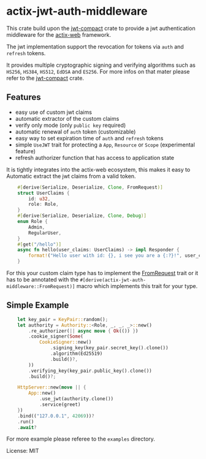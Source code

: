 # actix-jwt-auth-middleware

This crate build upon the [jwt-compact](https://github.com/slowli/jwt-compact) crate
to provide a jwt authentication middleware for the [actix-web](https://github.com/actix/actix-web) framework.

The jwt implementation support the revocation for tokens via `auth` and `refresh` tokens.

It provides multiple cryptographic signing and verifying algorithms such as `HS256`, `HS384`, `HS512`, `EdDSA` and `ES256`.
For more infos on that mater please refer to the [jwt-compact](https://github.com/slowli/jwt-compact) crate.

## Features
- easy use of custom jwt claims
- automatic extractor of the custom claims
- verify only mode (only `public key` required)
- automatic renewal of `auth` token (customizable)
- easy way to set expiration time of `auth` and `refresh` tokens
- simple `UseJWT` trait for protecting a `App`, `Resource` or `Scope` (experimental feature)
- refresh authorizer function that has access to application state

It is tightly integrates into the actix-web ecosystem,
this makes it easy to Automatic extract the jwt claims from a valid token.

```rust
    #[derive(Serialize, Deserialize, Clone, FromRequest)]
    struct UserClaims {
        id: u32,
        role: Role,
    }
    #[derive(Serialize, Deserialize, Clone, Debug)]
    enum Role {
        Admin,
        RegularUser,
    }
    #[get("/hello")]
    async fn hello(user_claims: UserClaims) -> impl Responder {
        format!("Hello user with id: {}, i see you are a {:?}!", user_claims.id, user_claims.role)
    }
```

For this your custom claim type has to implement the [FromRequest](actix_web::FromRequest) trait
or it has to be annotated with the `#[derive(actix-jwt-auth-middleware::FromRequest)]` macro which implements this trait for your type.

## Simple Example

```rust
    let key_pair = KeyPair::random();
    let authority = Authority::<Role, _, _, _>::new()
        .re_authorizer(|| async move { Ok(()) })
        .cookie_signer(Some(
            CookieSigner::new()
                .signing_key(key_pair.secret_key().clone())
                .algorithm(Ed25519)
                .build()?,
        ))
        .verifying_key(key_pair.public_key().clone())
        .build()?;

    HttpServer::new(move || {
        App::new()
            .use_jwt(authority.clone())
            .service(greet)
    })
    .bind(("127.0.0.1", 42069))?
    .run()
    .await?
```

For more example please referee to the `examples` directory.

License: MIT
